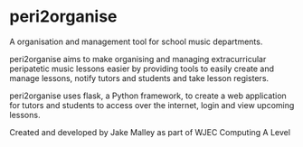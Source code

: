 peri2organise
=============

A organisation and management tool for school music departments.

peri2organise aims to make organising and managing extracurricular 
peripatetic music lessons easier by providing tools to easily create 
and manage lessons, notify tutors and students and take lesson registers.

peri2organise uses flask, a Python framework, to create a web application 
for tutors and students to access over the internet, login and view 
upcoming lessons.

Created and developed by Jake Malley as part of WJEC Computing A Level
